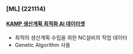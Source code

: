 ### [ML] (221114)
#### [KAMP 생산계획 최적화 AI 데이터셋](https://www.kamp-ai.kr/front/dataset/AiDataDetail.jsp?AI_SEARCH=&page=2&DATASET_SEQ=30&EQUIP_SEL=&GUBUN_SEL=&FILE_TYPE_SEL=&WDATE_SEL=)
- 최적의 생산계획 수립을 위한 NC설비의 작업 데이터
- Genetic Algorithm 사용

